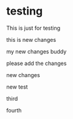 # testing
This is just for testing 

this is new changes

my new changes buddy


please add the changes


new changes


new test

third

fourth
